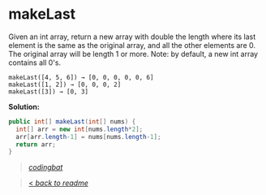 # makeLast

Given an int array, return a new array with double the length where its last element is the same as the original array, and all the other elements are 0. The original array will be length 1 or more. Note: by default, a new int array contains all 0's.

```
makeLast([4, 5, 6]) → [0, 0, 0, 0, 0, 6]
makeLast([1, 2]) → [0, 0, 0, 2]
makeLast([3]) → [0, 3]
```

**Solution:**

```java
public int[] makeLast(int[] nums) {
  int[] arr = new int[nums.length*2];
  arr[arr.length-1] = nums[nums.length-1];
  return arr;
}
```

> _[codingbat](http://codingbat.com/prob/p137188)_

> [< _back to readme_](/README.md)